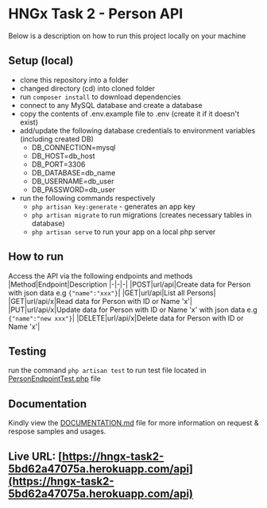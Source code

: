 # HNGx Task 2 - Person API

Below is a description on how to run this project locally on your machine

## Setup (local)

-   clone this repository into a folder
-   changed directory (cd) into cloned folder
-   run `composer install` to download dependencies
-   connect to any MySQL database and create a database
-   copy the contents of .env.example file to .env (create it if it doesn't exist)
-   add/update the following database credentials to environment variables (including created DB)
    -   DB_CONNECTION=mysql
    -   DB_HOST=db_host
    -   DB_PORT=3306
    -   DB_DATABASE=db_name
    -   DB_USERNAME=db_user
    -   DB_PASSWORD=db_user
-   run the following commands respectively
    -   `php artisan key:generate` - generates an app key
    -   `php artisan migrate` to run migrations (creates necessary tables in database)
    -   `php artisan serve` to run your app on a local php server

## How to run

Access the API via the following endpoints and methods
|Method|Endpoint|Description
|-|-|-|
|POST|url/api|Create data for Person with json data e.g `{"name":"xxx"}`|
|GET|url/api|List all Persons|
|GET|url/api/x|Read data for Person with ID or Name 'x'|
|PUT|url/api/x|Update data for Person with ID or Name 'x' with json data e.g `{"name":"new xxx"}`|
|DELETE|url/api/x|Delete data for Person with ID or Name 'x'|

## Testing

run the command `php artisan test` to run test file located in [PersonEndpointTest.php](./tests/Feature/PersonEndpointTest.php) file

## Documentation

Kindly view the [DOCUMENTATION.md](DOCUMENTATION.md) file for more information on request & respose samples and usages.

## Live URL: [https://hngx-task2-5bd62a47075a.herokuapp.com/api](https://hngx-task2-5bd62a47075a.herokuapp.com/api)
